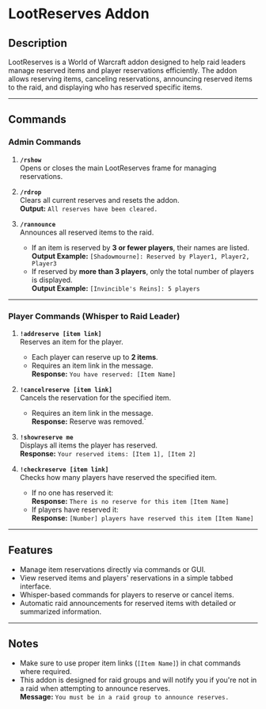 # LootReserves Addon

## Description
LootReserves is a World of Warcraft addon designed to help raid leaders manage reserved items and player reservations efficiently. The addon allows reserving items, canceling reservations, announcing reserved items to the raid, and displaying who has reserved specific items.

---

## Commands

### **Admin Commands**
1. **`/rshow`**  
   Opens or closes the main LootReserves frame for managing reservations.

2. **`/rdrop`**  
   Clears all current reserves and resets the addon.  
   **Output:** `All reserves have been cleared.`
   
3. **`/rannounce`**  
   Announces all reserved items to the raid.
   - If an item is reserved by **3 or fewer players**, their names are listed.\
     **Output Example:**
     `[Shadowmourne]: Reserved by Player1, Player2, Player3`
   - If reserved by **more than 3 players**, only the total number of players is displayed.  
     **Output Example:**
     `[Invincible's Reins]: 5 players`

---

### **Player Commands (Whisper to Raid Leader)**
1. **`!addreserve [item link]`**  
   Reserves an item for the player.
   - Each player can reserve up to **2 items**.
   - Requires an item link in the message.  
     **Response:** `You have reserved: [Item Name]`

2. **`!cancelreserve [item link]`**  
   Cancels the reservation for the specified item.
   - Requires an item link in the message.  
     **Response:**  Reserve was removed.`

3. **`!showreserve me`**  
   Displays all items the player has reserved.  
   **Response:**  `Your reserved items: [Item 1], [Item 2]`
4. **`!checkreserve [item link]`**  
      Checks how many players have reserved the specified item.
   - If no one has reserved it:\
     **Response:** `There is no reserve for this item [Item Name]`
   - If players have reserved it:\
     **Response:** `[Number] players have reserved this item [Item Name]`

---
## Features
- Manage item reservations directly via commands or GUI.
- View reserved items and players' reservations in a simple tabbed interface.
- Whisper-based commands for players to reserve or cancel items.
- Automatic raid announcements for reserved items with detailed or summarized information.

---

## Notes
- Make sure to use proper item links (`[Item Name]`) in chat commands where required.
- This addon is designed for raid groups and will notify you if you're not in a raid when attempting to announce reserves.  
  **Message:** `You must be in a raid group to announce reserves.`